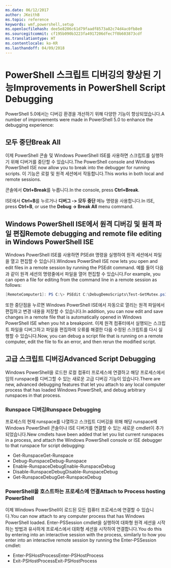 ```yaml
---
ms.date: 06/12/2017
author: JKeithB
ms.topic: reference
keywords: wmf,powershell,setup
ms.openlocfilehash: dee5e8206c61d79faadf8573a82c74d4ac0fb8e0
ms.sourcegitcommit: cf195b090b3223fa4917206dfec7f0b603873cdf
ms.translationtype: HT
ms.contentlocale: ko-KR
ms.lasthandoff: 04/09/2018
---
```

# <a name="improvements-in-powershell-script-debugging"></a><span data-ttu-id="c245c-102">PowerShell 스크립트 디버깅의 향상된 기능</span><span class="sxs-lookup"><span data-stu-id="c245c-102">Improvements in PowerShell Script Debugging</span></span>

<span data-ttu-id="c245c-103">PowerShell 5.0에서는 디버깅 환경을 개선하기 위해 다양한 기능이 향상되었습니다.</span><span class="sxs-lookup"><span data-stu-id="c245c-103">A number of improvements were made in PowerShell 5.0 to enhance the debugging experience:</span></span>

## <a name="break-all"></a><span data-ttu-id="c245c-104">모두 중단</span><span class="sxs-lookup"><span data-stu-id="c245c-104">Break All</span></span>

<span data-ttu-id="c245c-105">이제 PowerShell 콘솔 및 Windows PowerShell ISE를 사용하면 스크립트를 실행하기 위해 디버거를 중단할 수 있습니다.</span><span class="sxs-lookup"><span data-stu-id="c245c-105">The PowerShell console and Windows PowerShell ISE now allow you to break into the debugger for running scripts.</span></span> <span data-ttu-id="c245c-106">이 기능은 로컬 및 원격 세션에서 작동합니다.</span><span class="sxs-lookup"><span data-stu-id="c245c-106">This works in both local and remote sessions.</span></span>

<span data-ttu-id="c245c-107">콘솔에서 **Ctrl+Break**를 누릅니다.</span><span class="sxs-lookup"><span data-stu-id="c245c-107">In the console, press **Ctrl+Break**.</span></span>

<span data-ttu-id="c245c-108">ISE에서 **Ctrl+B**를 누르거나 **디버그 -> 모두 중단** 메뉴 명령을 사용합니다.</span><span class="sxs-lookup"><span data-stu-id="c245c-108">In ISE, press **Ctrl+B**, or use the **Debug -> Break All** menu command.</span></span>

## <a name="remote-debugging-and-remote-file-editing-in-windows-powershell-ise"></a><span data-ttu-id="c245c-109">Windows PowerShell ISE에서 원격 디버깅 및 원격 파일 편집</span><span class="sxs-lookup"><span data-stu-id="c245c-109">Remote debugging and remote file editing in Windows PowerShell ISE</span></span>

<span data-ttu-id="c245c-110">Windows PowerShell ISE를 사용하면 PSEdit 명령을 실행하여 원격 세션에서 파일을 열고 편집할 수 있습니다.</span><span class="sxs-lookup"><span data-stu-id="c245c-110">Windows PowerShell ISE now lets you open and edit files in a remote session by running the PSEdit command.</span></span>
<span data-ttu-id="c245c-111">예를 들어 다음과 같이 원격 세션의 명령줄에서 파일을 열어 편집할 수 있습니다.</span><span class="sxs-lookup"><span data-stu-id="c245c-111">For example, you can open a file for editing from the command line in a remote session as follows:</span></span>

```powershell
[RemoteComputer1]: PS C:\> PSEdit C:\DebugDemoScripts\Test-GetMutex.ps1
```

<span data-ttu-id="c245c-112">또한 중단점을 누르면 Windows PowerShell ISE에서 자동으로 열리는 원격 파일에서 편집하고 변경 내용을 저장할 수 있습니다.</span><span class="sxs-lookup"><span data-stu-id="c245c-112">In addition, you can now edit and save changes in a remote file that is automatically opened in Windows PowerShell ISE when you hit a breakpoint.</span></span>
<span data-ttu-id="c245c-113">이제 원격 컴퓨터에서 실행되는 스크립트 파일을 디버그하고 파일을 편집하여 오류를 해결한 다음 수정된 스크립트를 다시 실행할 수 있습니다.</span><span class="sxs-lookup"><span data-stu-id="c245c-113">Now, you can debug a script file that is running on a remote computer, edit the file to fix an error, and then rerun the modified script.</span></span>

## <a name="advanced-script-debugging"></a><span data-ttu-id="c245c-114">고급 스크립트 디버깅</span><span class="sxs-lookup"><span data-stu-id="c245c-114">Advanced Script Debugging</span></span>

<span data-ttu-id="c245c-115">Windows PowerShell을 로드한 로컬 컴퓨터 프로세스에 연결하고 해당 프로세스에서 임의 runspace를 디버그할 수 있는 새로운 고급 디버깅 기능이 있습니다.</span><span class="sxs-lookup"><span data-stu-id="c245c-115">There are new, advanced debugging features that let you attach to any local computer process that has loaded Windows PowerShell, and debug arbitrary runspaces in that process.</span></span>

### <a name="runspace-debugging"></a><span data-ttu-id="c245c-116">Runspace 디버깅</span><span class="sxs-lookup"><span data-stu-id="c245c-116">Runspace Debugging</span></span>

<span data-ttu-id="c245c-117">프로세스의 현재 runspace를 나열하고 스크립트 디버깅을 위해 해당 runspace에 Windows PowerShell 콘솔이나 ISE 디버거를 연결할 수 있는 새로운 cmdlet이 추가되었습니다.</span><span class="sxs-lookup"><span data-stu-id="c245c-117">New cmdlets have been added that let you list current runspaces in a process, and attach the Windows PowerShell console or ISE debugger to that runspace for script debugging:</span></span>

-   <span data-ttu-id="c245c-118">Get-Runspace</span><span class="sxs-lookup"><span data-stu-id="c245c-118">Get-Runspace</span></span>
-   <span data-ttu-id="c245c-119">Debug-Runspace</span><span class="sxs-lookup"><span data-stu-id="c245c-119">Debug-Runspace</span></span>
-   <span data-ttu-id="c245c-120">Enable-RunspaceDebug</span><span class="sxs-lookup"><span data-stu-id="c245c-120">Enable-RunspaceDebug</span></span>
-   <span data-ttu-id="c245c-121">Disable-RunspaceDebug</span><span class="sxs-lookup"><span data-stu-id="c245c-121">Disable-RunspaceDebug</span></span>
-   <span data-ttu-id="c245c-122">Get-RunspaceDebug</span><span class="sxs-lookup"><span data-stu-id="c245c-122">Get-RunspaceDebug</span></span>

### <a name="attach-to-process-hosting-powershell"></a><span data-ttu-id="c245c-123">PowerShell을 호스트하는 프로세스에 연결</span><span class="sxs-lookup"><span data-stu-id="c245c-123">Attach to Process hosting PowerShell</span></span>

<span data-ttu-id="c245c-124">이제 Windows PowerShell이 로드된 모든 컴퓨터 프로세스에 연결할 수 있습니다.</span><span class="sxs-lookup"><span data-stu-id="c245c-124">You can now attach to any computer process that has Windows PowerShell loaded.</span></span> <span data-ttu-id="c245c-125">Enter-PSSession cmdlet을 실행하여 대화형 원격 세션을 시작하는 방법과 유사하게 프로세스에서 대화형 세션을 시작하여 연결합니다.</span><span class="sxs-lookup"><span data-stu-id="c245c-125">You do this by entering into an interactive session with the process, similarly to how you enter into an interactive remote session by running the Enter-PSSession cmdlet:</span></span>

-   <span data-ttu-id="c245c-126">Enter-PSHostProcess</span><span class="sxs-lookup"><span data-stu-id="c245c-126">Enter-PSHostProcess</span></span>
-   <span data-ttu-id="c245c-127">Exit-PSHostProcess</span><span class="sxs-lookup"><span data-stu-id="c245c-127">Exit-PSHostProcess</span></span>